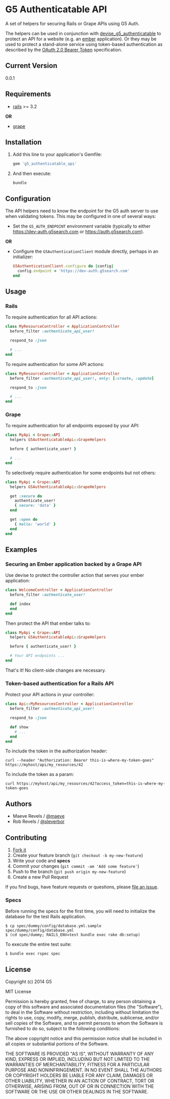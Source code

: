 # G5 Authenticatable API

A set of helpers for securing Rails or Grape APIs using G5 Auth.

The helpers can be used in conjunction with
[devise_g5_authenticatable](https://github.com/g5search/devise_g5_authenticatable)
to protect an API for a website (e.g. an [ember](http://emberjs.com)
application). Or they may be used to protect a stand-alone service using
token-based authentication as described by the
[OAuth 2.0 Bearer Token](http://tools.ietf.org/html/rfc6750) specification.

## Current Version

0.0.1

## Requirements

* [rails](http://rubyonrails.org/) >= 3.2

**OR**

* [grape](https://github.com/intridea/grape)

## Installation

1. Add this line to your application's Gemfile:

   ```ruby
   gem 'g5_authenticatable_api'
   ```

2. And then execute:

   ```console
   bundle
   ```

## Configuration

The API helpers need to know the endpoint for the G5 auth server to use when
validating tokens. This may be configured in one of several ways:

* Set the `G5_AUTH_ENDPOINT` environment variable (typically to either
   https://dev-auth.g5search.com or https://auth.g5search.com).

**OR**

* Configure the `G5AuthenticationClient` module directly, perhaps in an
  initializer:

  ```ruby
  G5AuthenticationClient.configure do |config|
    config.endpoint = 'https://dev-auth.g5search.com'
  end
  ```

## Usage

### Rails

To require authentication for all API actions:

```ruby
class MyResourceController < ApplicationController
  before_filter :authenticate_api_user!

  respond_to :json

  # ...
end
```

To require authentication for some API actions:

```ruby
class MyResourceController < ApplicationController
  before_filter :authenticate_api_user!, only: [:create, :update]

  respond_to :json

  # ...
end
```

### Grape

To require authentication for all endpoints exposed by your API:

```ruby
class MyApi < Grape::API
  helpers G5AuthenticatableApi::GrapeHelpers

  before { authenticate_user! }

  # ...
end
```

To selectively require authentication for some endpoints but not
others:

```ruby
class MyApi < Grape::API
  helpers G5AuthenticatableApi::GrapeHelpers

  get :secure do
    authenticate_user!
    { secure: 'data' }
  end

  get :open do
    { hello: 'world' }
  end
end
```

## Examples

### Securing an Ember application backed by a Grape API

Use devise to protect the controller action that serves your ember
application:

```ruby
class WelcomeController < ApplicationController
  before_filter :authenticate_user!

  def index
  end
end
```

Then protect the API that ember talks to:

```ruby
class MyApi < Grape::API
  helpers G5AuthenticatableApi::GrapeHelpers

  before { authenticate_user! }

  # Your API endpoints ...
end
```

That's it! No client-side changes are necessary.

### Token-based authentication for a Rails API

Protect your API actions in your controller:

```ruby
class Api::MyResourcesController < ApplicationController
  before_filter :authenticate_api_user!

  respond_to :json

  def show
    # ...
  end
end
```

To include the token in the authorization header:

```console
curl --header "Authorization: Bearer this-is-where-my-token-goes" https://myhost/api/my_resources/42
```

To include the token as a param:

```console
curl https://myhost/api/my_resources/42?access_token=this-is-where-my-token-goes
```

## Authors

* Maeve Revels / [@maeve](https://github.com/maeve)
* Rob Revels / [@sleverbor](https://github.com/sleverbor)

## Contributing

1. [Fork it](https://github.com/g5search/g5_authenticatable_api/fork)
2. Create your feature branch (`git checkout -b my-new-feature`)
3. Write your code and **specs**
4. Commit your changes (`git commit -am 'Add some feature'`)
5. Push to the branch (`git push origin my-new-feature`)
6. Create a new Pull Request

If you find bugs, have feature requests or questions, please
[file an issue](https://github.com/g5search/g5_authenticatable_api/issues).

### Specs

Before running the specs for the first time, you will need to initialize the
database for the test Rails application.

```console
$ cp spec/dummy/config/database.yml.sample spec/dummy/config/database.yml
$ (cd spec/dummy; RAILS_ENV=test bundle exec rake db:setup)
```

To execute the entire test suite:

```console
$ bundle exec rspec spec
```

## License

Copyright (c) 2014 G5

MIT License

Permission is hereby granted, free of charge, to any person obtaining
a copy of this software and associated documentation files (the
"Software"), to deal in the Software without restriction, including
without limitation the rights to use, copy, modify, merge, publish,
distribute, sublicense, and/or sell copies of the Software, and to
permit persons to whom the Software is furnished to do so, subject to
the following conditions:

The above copyright notice and this permission notice shall be
included in all copies or substantial portions of the Software.

THE SOFTWARE IS PROVIDED "AS IS", WITHOUT WARRANTY OF ANY KIND,
EXPRESS OR IMPLIED, INCLUDING BUT NOT LIMITED TO THE WARRANTIES OF
MERCHANTABILITY, FITNESS FOR A PARTICULAR PURPOSE AND
NONINFRINGEMENT. IN NO EVENT SHALL THE AUTHORS OR COPYRIGHT HOLDERS BE
LIABLE FOR ANY CLAIM, DAMAGES OR OTHER LIABILITY, WHETHER IN AN ACTION
OF CONTRACT, TORT OR OTHERWISE, ARISING FROM, OUT OF OR IN CONNECTION
WITH THE SOFTWARE OR THE USE OR OTHER DEALINGS IN THE SOFTWARE.

